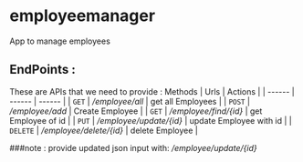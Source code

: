 # employeemanager
App to manage employees
## EndPoints :
These are APIs that we need to provide :
Methods | Urls | Actions |
| ------ | ------ | ------ |
| `GET` | _/employee/all_ |  get all Employees  |
| `POST` | _/employee/add_ | Create Employee |
| `GET` | _/employee/find/{id}_ | get Employee of id |
| `PUT` | _/employee/update/{id}_ | update Employee with id |
| `DELETE` | _/employee/delete/{id}_ | delete Employee |

###note : provide updated json input with: 
_/employee/update/{id}_